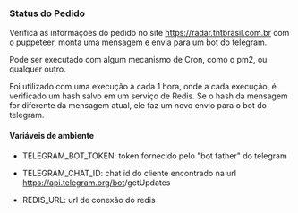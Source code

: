 ### Status do Pedido

Verifica as informações do pedido no site https://radar.tntbrasil.com.br com o puppeteer, monta uma mensagem e envia para um bot do telegram.

Pode ser executado com algum mecanismo de Cron, como o pm2, ou qualquer outro.

Foi utilizado com uma execução a cada 1 hora, onde a cada execução, é verificado um hash salvo em um serviço de Redis. Se o hash da mensagem for diferente da mensagem atual, ele faz um novo envio para o bot do telegram.

#### Variáveis de ambiente

- TELEGRAM_BOT_TOKEN: token fornecido pelo "bot father" do telegram
- TELEGRAM_CHAT_ID: chat id do cliente encontrado na url https://api.telegram.org/bot<token>/getUpdates

- REDIS_URL: url de conexão do redis
